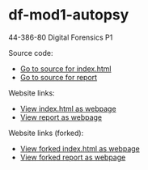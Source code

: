 # df-mod1-autopsy
44-386-80 Digital Forensics P1

Source code:

- [Go to source for index.html](index.html)
- [Go to source for report](Reports/report.html)

Website links:

- [View index.html as webpage](https://S541931.github.io/df-mod1-autopsy/index.html)
- [View report as webpage](https://S541931.github.io/df-mod1-autopsy/Reports/report.html)

Website links (forked):

- [View forked index.html as webpage](https://denisecase.github.io/df-mod1-autopsy-931/index.html)
- [View forked report as webpage](https://denisecase.github.io/df-mod1-autopsy-931/Reports/report.html)
